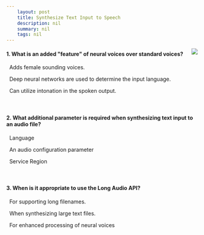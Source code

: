 ```yaml
---
    layout: post
    title: Synthesize Text Input to Speech 
    description: nil
    summary: nil
    tags: nil
---
```



 <a target="_blank" href="https://docs.microsoft.com/en-us/learn/modules/synthesize-text-input-speech/5-knowledge-check/"><i class="fas fa-external-link-alt"></i> </a>
 <img align="right" src="https://docs.microsoft.com/en-us/learn/achievements/synthesize-text-input-speech.svg">
####  1. What is an added "feature" of neural voices over standard voices?


<i class='far fa-square'></i> &nbsp;&nbsp;Adds female sounding voices.

<i class='far fa-square'></i> &nbsp;&nbsp;Deep neural networks are used to determine the input language.

<i class='fas fa-check-square' style='color: Dodgerblue;'></i> &nbsp;&nbsp;Can utilize intonation in the spoken output.
<br />
<br />
<br />

####  2. What additional parameter is required when synthesizing text input to an audio file?


<i class='far fa-square'></i> &nbsp;&nbsp;Language

<i class='fas fa-check-square' style='color: Dodgerblue;'></i> &nbsp;&nbsp;An audio configuration parameter

<i class='far fa-square'></i> &nbsp;&nbsp;Service Region
<br />
<br />
<br />

####  3. When is it appropriate to use the Long Audio API?


<i class='far fa-square'></i> &nbsp;&nbsp;For supporting long filenames.

<i class='fas fa-check-square' style='color: Dodgerblue;'></i> &nbsp;&nbsp;When synthesizing large text files.

<i class='far fa-square'></i> &nbsp;&nbsp;For enhanced processing of neural voices
<br />
<br />
<br />

